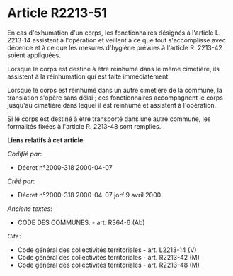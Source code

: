 # Article R2213-51

En cas d'exhumation d'un corps, les fonctionnaires désignés à l'article L. 2213-14 assistent à l'opération et veillent à ce
que tout s'accomplisse avec décence et à ce que les mesures d'hygiène prévues à l'article R. 2213-42 soient appliquées.

Lorsque le corps est destiné à être réinhumé dans le même cimetière, ils assistent à la réinhumation qui est faite
immédiatement.

Lorsque le corps est réinhumé dans un autre cimetière de la commune, la translation s'opère sans délai ; ces fonctionnaires
accompagnent le corps jusqu'au cimetière dans lequel il est réinhumé et assistent à l'opération.

Si le corps est destiné à être transporté dans une autre commune, les formalités fixées à l'article R. 2213-48 sont remplies.

**Liens relatifs à cet article**

_Codifié par_:

  - Décret n°2000-318 2000-04-07

_Créé par_:

  - Décret n°2000-318 2000-04-07 jorf 9 avril 2000

_Anciens textes_:

  - CODE DES COMMUNES. - art. R364-6 (Ab)

_Cite_:

  - Code général des collectivités territoriales - art. L2213-14 (V)
  - Code général des collectivités territoriales - art. R2213-42 (M)
  - Code général des collectivités territoriales - art. R2213-48 (M)
